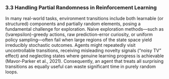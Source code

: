 ### 3.3 Handling Partial Randomness in Reinforcement Learning

In many real-world tasks, environment transitions include both learnable (or structured) components and partially random elements, posing a fundamental challenge for exploration. Naive exploration methods—such as \(\varepsilon\)-greedy actions, raw prediction-error curiosity, or uniform policy sampling—often fail when large regions of the state space yield irreducibly stochastic outcomes. Agents might repeatedly visit uncontrollable transitions, receiving misleading novelty signals (“noisy TV” effect) and neglecting states where genuine learning progress is achievable (Mavor-Parker et al., 2021). Consequently, an agent that treats all surprising transitions as equally useful can waste significant time in purely random loops.
